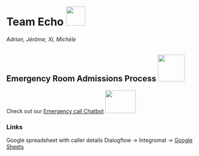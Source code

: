 # Team Echo <img src="https://static.thenounproject.com/png/27202-200.png" width="50" height="50">
###### Adrian, Jérôme, Xi, Michèle

## Emergency Room Admissions Process <img src="https://cdn.iconscout.com/icon/free/png-256/emergency-call-2199806-1833385.png" width="70" height="70">

Check out our [Emergency call Chatbot](https://bot.dialogflow.com/a2d65218-33cb-4a82-9a5b-d9ff0e1bbe65)
<img src="https://i.pinimg.com/originals/0c/67/5a/0c675a8e1061478d2b7b21b330093444.gif" width="80" height="60">


### Links
Google spreadsheet with caller details Dialogflow -> Integromat -> [Google Sheets](https://docs.google.com/spreadsheets/d/1-ItPmNLtE1ge84TAZbSCsejQhcTdEIR421aFEsS-cC4/edit?usp=sharing)

